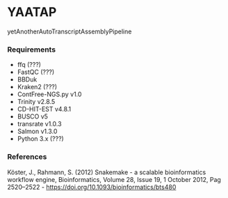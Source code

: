 # YAATAP
yetAnotherAutoTranscriptAssemblyPipeline

### Requirements

* ffq 		       (???)
* FastQC               (???)
* BBDuk
* Kraken2              (???)
* ContFree-NGS.py v1.0
* Trinity v2.8.5
* CD-HIT-EST v4.8.1
* BUSCO v5
* transrate v1.0.3
* Salmon v1.3.0
* Python 3.x           (???)

### References

Köster, J., Rahmann, S. (2012) Snakemake - a scalable bioinformatics workflow engine, Bioinformatics, Volume 28, Issue 19, 1 October 2012, Pag 2520–2522 - https://doi.org/10.1093/bioinformatics/bts480

